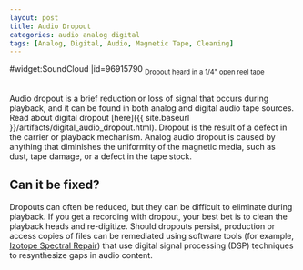 ```yaml
---
layout: post
title: Audio Dropout
categories: audio analog digital
tags: [Analog, Digital, Audio, Magnetic Tape, Cleaning]
---
```



#widget:SoundCloud
|id=96915790
<sub>Dropout heard in a 1/4" open reel tape</sub><br/><br/>

Audio dropout is a brief reduction or loss of signal that occurs during playback, and it can be found in both analog and digital audio tape sources. Read about digital dropout [here]({{ site.baseurl }}/artifacts/digital_audio_dropout.html). Dropout is the result of a defect in the carrier or playback mechanism. Analog audio dropout is caused by anything that diminishes the uniformity of the magnetic media, such as dust, tape damage, or a defect in the tape stock.

## Can it be fixed?

Dropouts can often be reduced, but they can be difficult to eliminate during playback. If you get a recording with dropout, your best bet is to clean the playback heads and re-digitize. Should dropouts persist, production or access copies of files can be remediated using software tools (for example, [Izotope Spectral Repair](https://www.izotope.com/support/help/rx/pages/userguide_spectralrepair.htm)) that use digital signal processing (DSP) techniques to resynthesize gaps in audio content.
